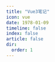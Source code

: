 ```yaml
---
title: "Vue3笔记"
icon: vue
date: 1978-01-09
timeline: false
index: false
article: false
dir:
  order: 1
---
```

<AutoCatalog />
